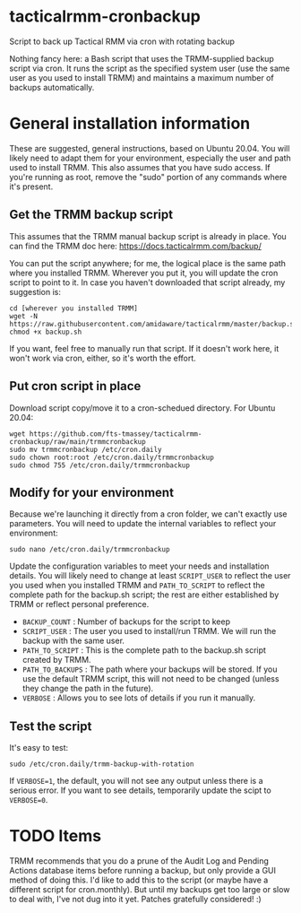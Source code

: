 # tacticalrmm-cronbackup
Script to back up Tactical RMM via cron with rotating backup

Nothing fancy here:  a Bash script that uses the TRMM-supplied backup script via cron.  It runs the script as the specified system user (use the same user as you used to install TRMM) and maintains a maximum number of backups automatically.

# General installation information
These are suggested, general instructions, based on Ubuntu 20.04.  You will likely need to adapt them for your environment, especially the user and path used to install TRMM.  This also assumes that you have sudo access.  If you're running as root, remove the "sudo" portion of any commands where it's present.

## Get the TRMM backup script
This assumes that the TRMM manual backup script is already in place.  You can find the TRMM doc here:  https://docs.tacticalrmm.com/backup/

You can put the script anywhere; for me, the logical place is the same path where you installed TRMM.  Wherever you put it, you will update the cron script to point to it.  In case you haven't downloaded that script already, my suggestion is:
```
cd [wherever you installed TRMM]
wget -N https://raw.githubusercontent.com/amidaware/tacticalrmm/master/backup.sh
chmod +x backup.sh
```
If you want, feel free to manually run that script.  If it doesn't work here, it won't work via cron, either, so it's worth the effort.

## Put cron script in place
Download script copy/move it to a cron-schedued directory.  For Ubuntu 20.04:
```
wget https://github.com/fts-tmassey/tacticalrmm-cronbackup/raw/main/trmmcronbackup
sudo mv trmmcronbackup /etc/cron.daily
sudo chown root:root /etc/cron.daily/trmmcronbackup
sudo chmod 755 /etc/cron.daily/trmmcronbackup
```
## Modify for your environment
Because we're launching it directly from a cron folder, we can't exactly use parameters.  You will need to update the internal variables to reflect your environment:
```
sudo nano /etc/cron.daily/trmmcronbackup
```
Update the configuration variables to meet your needs and installation details.  You will likely need to change at least `SCRIPT_USER` to reflect the user you used when you installed TRMM and `PATH_TO_SCRIPT` to reflect the complete path for the backup.sh script;  the rest are either established by TRMM
or reflect personal preference.
* `BACKUP_COUNT` : Number of backups for the script to keep
* `SCRIPT_USER` : The user you used to install/run TRMM.  We will run the backup with the same user.
* `PATH_TO_SCRIPT` : This is the complete path to the backup.sh script created by TRMM.
* `PATH_TO_BACKUPS` : The path where your backups will be stored.  If you use the default TRMM script, this will not need to be changed (unless they change the path in the future).
* `VERBOSE` : Allows you to see lots of details if you run it manually.

## Test the script
It's easy to test:
```
sudo /etc/cron.daily/trmm-backup-with-rotation
```
If `VERBOSE=1`, the default, you will not see any output unless there is a serious error.  If you want to see details, temporarily update the scipt to `VERBOSE=0`.

# TODO Items
TRMM recommends that you do a prune of the Audit Log and Pending Actions database items before running a backup, but only provide a GUI method of doing this.  I'd like to add this to the script (or maybe have a different script for cron.monthly).  But until my backups get too large or slow to deal with, I've not dug into it yet.  Patches gratefully considered!  :)
